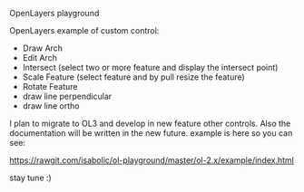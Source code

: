 OpenLayers playground

OpenLayers example of custom control:
- Draw Arch
- Edit Arch
- Intersect  (select two or more feature and display the intersect point)
- Scale Feature (select feature and by pull resize the feature)
- Rotate Feature
- draw line perpendicular
- draw line ortho

I plan to migrate to OL3 and develop in new feature other controls.
Also the documentation will be written in the new future.
example is here so you can see:

https://rawgit.com/isabolic/ol-playground/master/ol-2.x/example/index.html

stay tune :)
